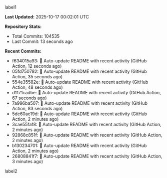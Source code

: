 
label1 
<!-- ACTIVITY_START -->
**Last Updated:** 2025-10-17 00:02:01 UTC

**Repository Stats:**
- Total Commits: 104535
- Last Commit: 13 seconds ago

**Recent Commits:**
- f634015a93: 🤖 Auto-update README with recent activity (GitHub Action, 12 seconds ago)
- 05fd750782: 🤖 Auto-update README with recent activity (GitHub Action, 35 seconds ago)
- 554e35582e: 🤖 Auto-update README with recent activity (GitHub Action, 48 seconds ago)
- d1171cadbe: 🤖 Auto-update README with recent activity (GitHub Action, 67 seconds ago)
- 7a996ba507: 🤖 Auto-update README with recent activity (GitHub Action, 83 seconds ago)
- 5dc60ac19d: 🤖 Auto-update README with recent activity (GitHub Action, 2 minutes ago)
- 3cae55faf8: 🤖 Auto-update README with recent activity (GitHub Action, 2 minutes ago)
- 92868c851f: 🤖 Auto-update README with recent activity (GitHub Action, 2 minutes ago)
- b130234701: 🤖 Auto-update README with recent activity (GitHub Action, 2 minutes ago)
- 26808841f7: 🤖 Auto-update README with recent activity (GitHub Action, 3 minutes ago)
<!-- ACTIVITY_END -->

label2

